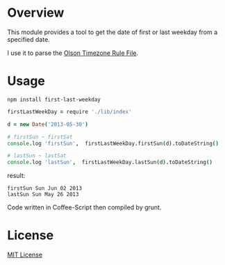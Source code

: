 # Overview # 

This module provides a tool to get the date of first or last weekday from a specified date.

I use it to parse the [Olson Timezone Rule File](http://www.iana.org/time-zones).

# Usage #

`npm install first-last-weekday`

``` Coffee
firstLastWeekDay = require './lib/index'

d = new Date('2013-05-30')

# firstSun ~ firstSat
console.log 'firstSun',  firstLastWeekDay.firstSun(d).toDateString()

# lastSun ~ lastSat
console.log 'lastSun',  firstLastWeekDay.lastSun(d).toDateString()

```

result:

```
firstSun Sun Jun 02 2013
lastSun Sun May 26 2013
```

Code written in Coffee-Script then compiled by grunt.

# License #

[MIT License](https://raw.github.com/michaelnisi/pushup/master/LICENSE)

